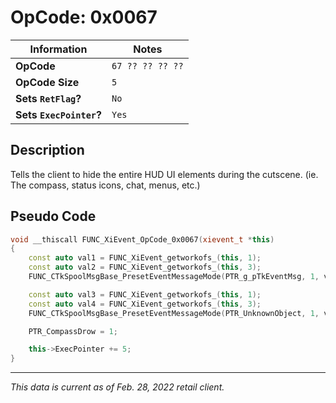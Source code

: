 # OpCode: 0x0067

| Information               | Notes |
|---                        |---    |
| **OpCode**                | `67 ?? ?? ?? ??` |
| **OpCode Size**           | `5`   |
| **Sets `RetFlag`?**       | `No`  |
| **Sets `ExecPointer`?**   | `Yes` |

## Description

Tells the client to hide the entire HUD UI elements during the cutscene. (ie. The compass, status icons, chat, menus, etc.)

## Pseudo Code

```cpp
void __thiscall FUNC_XiEvent_OpCode_0x0067(xievent_t *this)
{
    const auto val1 = FUNC_XiEvent_getworkofs_(this, 1);
    const auto val2 = FUNC_XiEvent_getworkofs_(this, 3);
    FUNC_CTkSpoolMsgBase_PresetEventMessageMode(PTR_g_pTkEventMsg, 1, val1, val2);

    const auto val3 = FUNC_XiEvent_getworkofs_(this, 1);
    const auto val4 = FUNC_XiEvent_getworkofs_(this, 3);
    FUNC_CTkSpoolMsgBase_PresetEventMessageMode(PTR_UnknownObject, 1, val3, val4);

    PTR_CompassDrow = 1;

    this->ExecPointer += 5;
}
```

---

_This data is current as of Feb. 28, 2022 retail client._